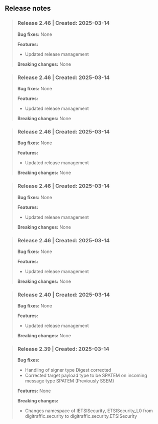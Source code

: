 ## Release notes
 > ### Release 2.46 | Created: 2025-03-14 
 > **Bug fixes:**
 None > 
 > **Features:**
 > * Updated release management > 
 > **Breaking changes:**
 None 

 > ### Release 2.46 | Created: 2025-03-14 
 > **Bug fixes:**
 None > 
 > **Features:**
 > * Updated release management > 
 > **Breaking changes:**
 None 

 > ### Release 2.46 | Created: 2025-03-14 
 > **Bug fixes:**
 None > 
 > **Features:**
 > * Updated release management > 
 > **Breaking changes:**
 None 

 > ### Release 2.46 | Created: 2025-03-14 
 > **Bug fixes:**
 None > 
 > **Features:**
 > * Updated release management > 
 > **Breaking changes:**
 None 

 > ### Release 2.46 | Created: 2025-03-14 
 > **Bug fixes:**
 None > 
 > **Features:**
 > * Updated release management > 
 > **Breaking changes:**
 None 

 > ### Release 2.40 | Created: 2025-03-14 
 > **Bug fixes:**
 None
 > 
 > **Features:**
 > * Updated release management
 > 
 > **Breaking changes:**
 None
 

 > ### Release 2.39 | Created: 2025-03-14 
 > **Bug fixes:**
 > * Handling of signer type Digest corrected
 > * Corrected target payload type to be SPATEM on incoming message type SPATEM (Previously SSEM)
 > 
 > **Features:**
 None
 > 
 > **Breaking changes:**
 > * Changes namespace of IETSISecurity, ETSISecurity_L0 from digitraffic.security to digitraffic.security.ETSISecurity 

